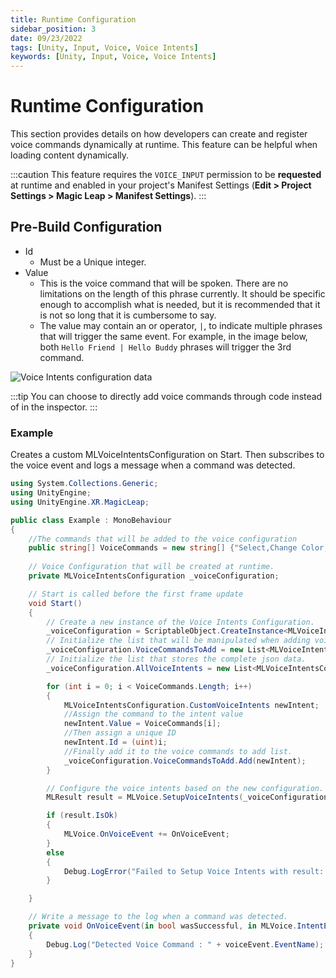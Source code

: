```yaml
---
title: Runtime Configuration
sidebar_position: 3
date: 09/23/2022
tags: [Unity, Input, Voice, Voice Intents]
keywords: [Unity, Input, Voice, Voice Intents]
---
```


# Runtime Configuration

This section provides details on how developers can create and register voice commands dynamically at runtime. This feature can be helpful when loading content dynamically.

:::caution
This feature requires the `VOICE_INPUT` permission to be **requested** at runtime and enabled in your project's Manifest Settings (**Edit > Project Settings > Magic Leap > Manifest Settings**).
:::

## Pre-Build Configuration

- Id
  - Must be a Unique integer.
- Value
  - This is the voice command that will be spoken. There are no limitations on the length of this phrase currently. It should be specific enough to accomplish what is needed, but it is recommended that it is not so long that it is cumbersome to say.
  - The value may contain an or operator, `|`, to indicate multiple phrases that will trigger the same event. For example, in the image below, both `Hello Friend | Hello Buddy` phrases will trigger the 3rd command.

![Voice Intents configuration data](/img/unity/input/voice-intents/voice-intents-configuration-data.png)

:::tip
You can choose to directly add voice commands through code instead of in the inspector.
:::


### Example

Creates a custom MLVoiceIntentsConfiguration on Start. Then subscribes to the voice event and logs a message when a command was detected.

``` csharp
using System.Collections.Generic;
using UnityEngine;
using UnityEngine.XR.MagicLeap;

public class Example : MonoBehaviour
{
    //The commands that will be added to the voice configuration
    public string[] VoiceCommands = new string[] {"Select,Change Color,Undo"};
    
    // Voice Configuration that will be created at runtime.
    private MLVoiceIntentsConfiguration _voiceConfiguration;

    // Start is called before the first frame update
    void Start()
    {
        // Create a new instance of the Voice Intents Configuration.
        _voiceConfiguration = ScriptableObject.CreateInstance<MLVoiceIntentsConfiguration>();
        // Initialize the list that will be manipulated when adding voice commands.
        _voiceConfiguration.VoiceCommandsToAdd = new List<MLVoiceIntentsConfiguration.CustomVoiceIntents>();
        // Initialize the list that stores the complete json data.
        _voiceConfiguration.AllVoiceIntents = new List<MLVoiceIntentsConfiguration.JSONData>();

        for (int i = 0; i < VoiceCommands.Length; i++)
        {
            MLVoiceIntentsConfiguration.CustomVoiceIntents newIntent;
            //Assign the command to the intent value
            newIntent.Value = VoiceCommands[i];
            //Then assign a unique ID
            newIntent.Id = (uint)i;
            //Finally add it to the voice commands to add list.
            _voiceConfiguration.VoiceCommandsToAdd.Add(newIntent);
        }

        // Configure the voice intents based on the new configuration.
        MLResult result = MLVoice.SetupVoiceIntents(_voiceConfiguration);

        if (result.IsOk)
        {
            MLVoice.OnVoiceEvent += OnVoiceEvent;
        }
        else
        {
            Debug.LogError("Failed to Setup Voice Intents with result: " + result);
        }

    }

    // Write a message to the log when a command was detected.
    private void OnVoiceEvent(in bool wasSuccessful, in MLVoice.IntentEvent voiceEvent)
    {
        Debug.Log("Detected Voice Command : " + voiceEvent.EventName);
    }
}
```
